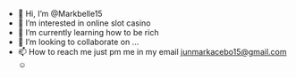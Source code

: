 - 👋 Hi, I’m @Markbelle15
- 👀 I’m interested in online slot casino
- 🌱 I’m currently learning how to be rich
- 💞️ I’m looking to collaborate on ...
- 📫 How to reach me just pm me in my email junmarkacebo15@gmail.com ☺️

<!---
Markbelle15/Markbelle15 is a ✨ special ✨ repository because its `README.md` (this file) appears on your GitHub profile.
You can click the Preview link to take a look at your changes.
--->
